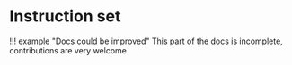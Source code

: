 # Instruction set

!!! example "Docs could be improved"
    This part of the docs is incomplete, contributions are very welcome
